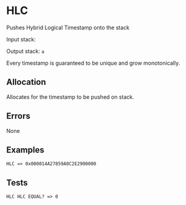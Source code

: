 # HLC

Pushes Hybrid Logical Timestamp onto the stack

Input stack:

Output stack: `a`

Every timestamp is guaranteed to be unique and grow monotonically. 

## Allocation

Allocates for the timestamp to be pushed on stack.

## Errors

None

## Examples

```
HLC => 0x000014A27859A0C2E2900000
```

## Tests

```
HLC HLC EQUAL? => 0
```
